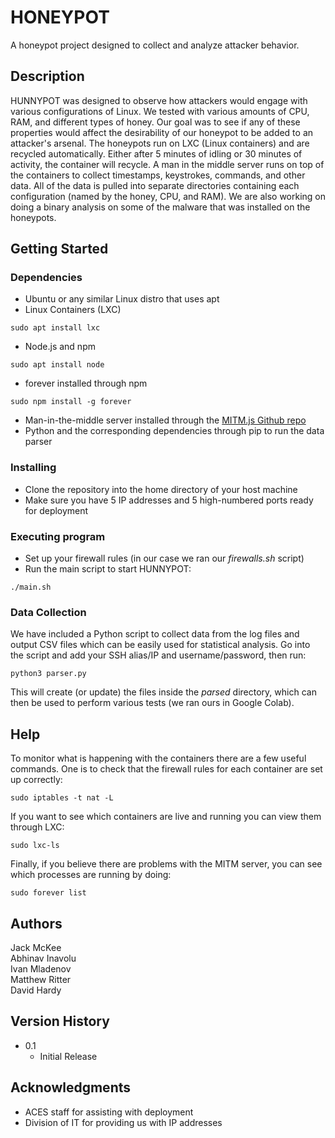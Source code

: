 # HONEYPOT

A honeypot project designed to collect and analyze attacker behavior. 

## Description

HUNNYPOT was designed to observe how attackers would engage with various configurations of Linux. We tested with various amounts of CPU, RAM, and different types of honey. Our goal was to see if any of these properties would affect the desirability of our honeypot to be added to an attacker's arsenal. The honeypots run on LXC (Linux containers) and are recycled automatically. Either after 5 minutes of idling or 30 minutes of activity, the container will recycle. A man in the middle server runs on top of the containers to collect timestamps, keystrokes, commands, and other data. All of the data is pulled into separate directories containing each configuration (named by the honey, CPU, and RAM). We are also working on doing a binary analysis on some of the malware that was installed on the honeypots.  

## Getting Started

### Dependencies

* Ubuntu or any similar Linux distro that uses apt
* Linux Containers (LXC)
```
sudo apt install lxc
```
* Node.js and npm
```
sudo apt install node
```
* forever installed through npm
```
sudo npm install -g forever
```
* Man-in-the-middle server installed through the [MITM.js Github repo](https://github.com/UMD-ACES/MITM)
* Python and the corresponding dependencies through pip to run the data parser

### Installing

* Clone the repository into the home directory of your host machine
* Make sure you have 5 IP addresses and 5 high-numbered ports ready for deployment

### Executing program

* Set up your firewall rules (in our case we ran our *firewalls.sh* script)
* Run the main script to start HUNNYPOT: 
```
./main.sh
```

### Data Collection

We have included a Python script to collect data from the log files and output CSV files which can be easily used for statistical analysis. Go into the script and add your SSH alias/IP and username/password, then run:
```
python3 parser.py
```
This will create (or update) the files inside the *parsed* directory, which can then be used to perform various tests (we ran ours in Google Colab). 

## Help

To monitor what is happening with the containers there are a few useful commands. One is to check that the firewall rules for each container are set up correctly: 
```
sudo iptables -t nat -L
```
If you want to see which containers are live and running you can view them through LXC:
```
sudo lxc-ls
```
Finally, if you believe there are problems with the MITM server, you can see which processes are running by doing: 
```
sudo forever list
```

## Authors

Jack McKee  
Abhinav Inavolu  
Ivan Mladenov  
Matthew Ritter  
David Hardy  

## Version History

* 0.1
    * Initial Release

## Acknowledgments

* ACES staff for assisting with deployment
* Division of IT for providing us with IP addresses
